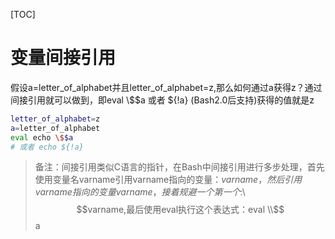 [TOC]
# 变量间接引用
假设a=letter_of_alphabet并且letter_of_alphabet=z,那么如何通过a获得z？通过间接引用就可以做到，即eval \\$$a 或者 ${!a} (Bash2.0后支持)获得的值就是z
```sh
letter_of_alphabet=z
a=letter_of_alphabet
eval echo \$$a
# 或者 echo ${!a}
```
>备注：间接引用类似C语言的指针，在Bash中间接引用进行多步处理，首先使用变量名varname引用varname指向的变量：$varname，然后引用varname指向的变量$$varname，接着规避一个第一个$:\\$$varname,最后使用eval执行这个表达式：eval \\$$a
